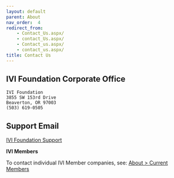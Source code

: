```yaml
---
layout: default
parent: About
nav_order:  4
redirect_from:
    - Contact_Us.aspx/
    - contact_Us.aspx/
    - Contact_us.aspx/
    - contact_us.aspx/
title: Contact Us
---
```


## IVI Foundation Corporate Office
```
IVI Foundation
3855 SW 153rd Drive
Beaverton, OR 97003
(503) 619-0505 
```

## Support Email

[IVI Foundation Support](mailto:support@ivifoundation.org)

**IVI Members**

To contact individual IVI Member companies, see: [About \> Current Members](Current-Members.html)
